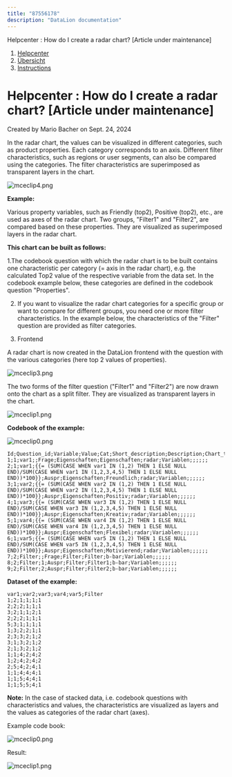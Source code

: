 ```yaml
---
title: "87556178"
description: "DataLion documentation"
---
```


Helpcenter : How do I create a radar chart? \[Article under maintenance\]  

1.  [Helpcenter](index.html)
2.  [Übersicht](2982609.html)
3.  [Instructions](Instructions_85524497.html)

# Helpcenter : How do I create a radar chart? \[Article under maintenance\]

Created by Mario Bacher on Sept. 24, 2024

In the radar chart, the values can be visualized in different categories, such as product properties. Each category corresponds to an axis. Different filter characteristics, such as regions or user segments, can also be compared using the categories. The filter characteristics are superimposed as transparent layers in the chart.

![mceclip4.png](/img/87720063.png?width=658)

**Example:**

Various property variables, such as Friendly (top2), Positive (top2), etc., are used as axes of the radar chart. Two groups, "Filter1" and "Filter2", are compared based on these properties. They are visualized as superimposed layers in the radar chart.

**This chart can be built as follows:**

1.The codebook question with which the radar chart is to be built contains one characteristic per category (= axis in the radar chart), e.g. the calculated Top2 value of the respective variable from the data set. In the codebook example below, these categories are defined in the codebook question "Properties".

2.  If you want to visualize the radar chart categories for a specific group or want to compare for different groups, you need one or more filter characteristics. In the example below, the characteristics of the "Filter" question are provided as filter categories.
    

3.  Frontend
    

A radar chart is now created in the DataLion frontend with the question with the various categories (here top 2 values of properties).

![mceclip3.png](/img/87720070.png?width=660)

The two forms of the filter question ("Filter1" and "Filter2") are now drawn onto the chart as a split filter. They are visualized as transparent layers in the chart.

![mceclip1.png](/img/87720076.png?width=666)

**Codebook of the example:**

![mceclip0.png](/img/87720082.png?width=760)

```
Id;Question_id;Variable;Value;Cat;Short_description;Description;Chart_type;Levels;Imported;Order;Sortprio;Settings;Weight;Parent_id
1;1;var1;;Frage;Eigenschaften;Eigenschaften;radar;Variablen;;;;;;
2;1;var1;{{= (SUM(CASE WHEN var1 IN (1,2) THEN 1 ELSE NULL END)/SUM(CASE WHEN var1 IN (1,2,3,4,5) THEN 1 ELSE NULL END))*100}};Auspr;Eigenschaften;Freundlich;radar;Variablen;;;;;;
3;1;var2;{{= (SUM(CASE WHEN var2 IN (1,2) THEN 1 ELSE NULL END)/SUM(CASE WHEN var2 IN (1,2,3,4,5) THEN 1 ELSE NULL END))*100}};Auspr;Eigenschaften;Positiv;radar;Variablen;;;;;;
4;1;var3;{{= (SUM(CASE WHEN var3 IN (1,2) THEN 1 ELSE NULL END)/SUM(CASE WHEN var3 IN (1,2,3,4,5) THEN 1 ELSE NULL END))*100}};Auspr;Eigenschaften;Kreativ;radar;Variablen;;;;;;
5;1;var4;{{= (SUM(CASE WHEN var4 IN (1,2) THEN 1 ELSE NULL END)/SUM(CASE WHEN var4 IN (1,2,3,4,5) THEN 1 ELSE NULL END))*100}};Auspr;Eigenschaften;Flexibel;radar;Variablen;;;;;;
6;1;var5;{{= (SUM(CASE WHEN var5 IN (1,2) THEN 1 ELSE NULL END)/SUM(CASE WHEN var5 IN (1,2,3,4,5) THEN 1 ELSE NULL END))*100}};Auspr;Eigenschaften;Motivierend;radar;Variablen;;;;;;
7;2;Filter;;Frage;Filter;Filter;b-bar;Variablen;;;;;;
8;2;Filter;1;Auspr;Filter;Filter1;b-bar;Variablen;;;;;;
9;2;Filter;2;Auspr;Filter;Filter2;b-bar;Variablen;;;;;;
```

**Dataset of the example:**

```
var1;var2;var3;var4;var5;Filter
1;2;1;1;1;1
2;2;2;1;1;1
3;2;1;1;2;1
2;2;2;1;1;1
5;3;1;1;1;1
1;3;2;2;1;1
2;3;3;2;1;2
3;1;3;2;1;2
2;1;3;2;1;2
1;1;4;2;4;2
1;2;4;2;4;2
2;5;4;2;4;1
1;1;4;4;4;1
1;1;5;4;4;1
1;1;5;5;4;1
```

**Note:** In the case of stacked data, i.e. codebook questions with characteristics and values, the characteristics are visualized as layers and the values as categories of the radar chart (axes).

Example code book:

![mceclip0.png](/img/87720082.png?width=760)

Result:

![mceclip1.png](/img/87720076.png?width=537)
